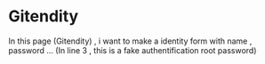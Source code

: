 # Gitendity
In this page (Gitendity) , i want to make a identity form with name , password ...
(In line 3 , this is a fake authentification root password)

